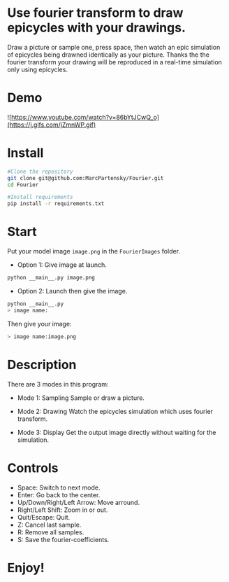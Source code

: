# Use fourier transform to draw epicycles with your drawings.

Draw a picture or sample one, press space, then watch an epic simulation of epicycles being drawned identically as your picture. Thanks the the fourier transform your drawing will be reproduced in a real-time simulation only using epicycles.

# Demo

![https://www.youtube.com/watch?v=86bYtJCwQ_o](https://j.gifs.com/jZmnWP.gif)

# Install

```bash
#Clone the repository
git clone git@github.com:MarcPartensky/Fourier.git
cd Fourier

#Install requirements
pip install -r requirements.txt
```

# Start

Put your model image `image.png` in the `FourierImages` folder.

* Option 1: Give image at launch.

```bash
python __main__.py image.png
```

* Option 2: Launch then give the image.

```bash
python __main__.py
> image name:
```

Then give your image:

```bash
> image name:image.png
```

# Description

There are 3 modes in this program:

* Mode 1: Sampling
Sample or draw a picture.

* Mode 2: Drawing
Watch the epicycles simulation which uses fourier transform.

* Mode 3: Display
Get the output image directly without waiting for the simulation.

# Controls

* Space: Switch to next mode.
* Enter: Go back to the center.
* Up/Down/Right/Left Arrow: Move arround.
* Right/Left Shift: Zoom in or out.
* Quit/Escape: Quit.
* Z: Cancel last sample.
* R: Remove all samples.
* S: Save the fourier-coefficients.

# Enjoy!
